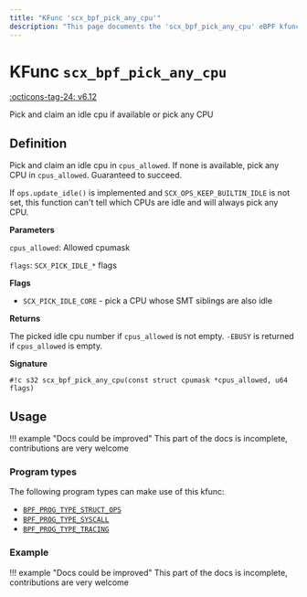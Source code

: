 ```yaml
---
title: "KFunc 'scx_bpf_pick_any_cpu'"
description: "This page documents the 'scx_bpf_pick_any_cpu' eBPF kfunc, including its definition, usage, program types that can use it, and examples."
---
```

# KFunc `scx_bpf_pick_any_cpu`

<!-- [FEATURE_TAG](scx_bpf_pick_any_cpu) -->
[:octicons-tag-24: v6.12](https://github.com/torvalds/linux/commit/f0e1a0643a59bf1f922fa209cec86a170b784f3f)
<!-- [/FEATURE_TAG] -->

Pick and claim an idle cpu if available or pick any CPU

## Definition

Pick and claim an idle cpu in `cpus_allowed`. If none is available, pick any CPU in `cpus_allowed`. Guaranteed to succeed.

If `ops.update_idle()` is implemented and `SCX_OPS_KEEP_BUILTIN_IDLE` is not set, this function can't tell which CPUs are idle and will always pick any CPU.

**Parameters**

`cpus_allowed`: Allowed cpumask

`flags`: `SCX_PICK_IDLE_*` flags

**Flags**

* `SCX_PICK_IDLE_CORE` - pick a CPU whose SMT siblings are also idle

**Returns**

The picked idle cpu number if `cpus_allowed` is not empty. `-EBUSY` is returned if `cpus_allowed` is empty.

**Signature**

<!-- [KFUNC_DEF] -->
`#!c s32 scx_bpf_pick_any_cpu(const struct cpumask *cpus_allowed, u64 flags)`
<!-- [/KFUNC_DEF] -->

## Usage

!!! example "Docs could be improved"
    This part of the docs is incomplete, contributions are very welcome

### Program types

The following program types can make use of this kfunc:

<!-- [KFUNC_PROG_REF] -->
- [`BPF_PROG_TYPE_STRUCT_OPS`](../program-type/BPF_PROG_TYPE_STRUCT_OPS.md)
- [`BPF_PROG_TYPE_SYSCALL`](../program-type/BPF_PROG_TYPE_SYSCALL.md)
- [`BPF_PROG_TYPE_TRACING`](../program-type/BPF_PROG_TYPE_TRACING.md)
<!-- [/KFUNC_PROG_REF] -->

### Example

!!! example "Docs could be improved"
    This part of the docs is incomplete, contributions are very welcome

